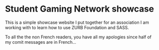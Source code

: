# Student Gaming Network showcase

This is a simple showcase website I put together for an association I am working with to learn how to use ZURB Foundation and SASS.

To all the the non French readers, you have all my apologies since half of my comit messages are in French...
